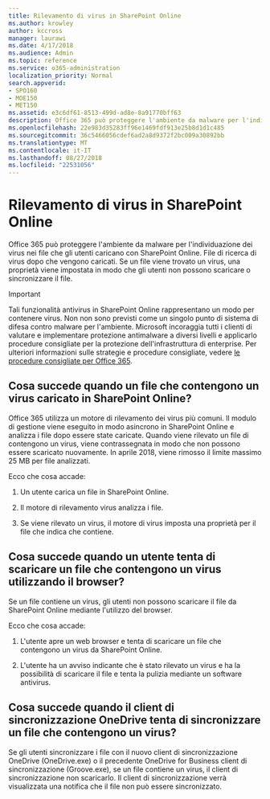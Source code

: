 ```yaml
---
title: Rilevamento di virus in SharePoint Online
ms.author: krowley
author: kccross
manager: laurawi
ms.date: 4/17/2018
ms.audience: Admin
ms.topic: reference
ms.service: o365-administration
localization_priority: Normal
search.appverid:
- SPO160
- MOE150
- MET150
ms.assetid: e3c6df61-8513-499d-ad8e-8a91770bff63
description: Office 365 può proteggere l'ambiente da malware per l'individuazione dei virus nei file che gli utenti caricano con SharePoint Online. File di ricerca di virus dopo che vengono caricati. Se un file viene trovato un virus, una proprietà viene impostata in modo che gli utenti non possono scaricare o sincronizzare il file.
ms.openlocfilehash: 22e983d35283ff96e1469fdf913e25b8d1d1c485
ms.sourcegitcommit: 36c5466056cdef6ad2a8d9372f2bc009a30892bb
ms.translationtype: MT
ms.contentlocale: it-IT
ms.lasthandoff: 08/27/2018
ms.locfileid: "22531056"
---
```

# <a name="virus-detection-in-sharepoint-online"></a>Rilevamento di virus in SharePoint Online

Office 365 può proteggere l'ambiente da malware per l'individuazione dei virus nei file che gli utenti caricano con SharePoint Online. File di ricerca di virus dopo che vengono caricati. Se un file viene trovato un virus, una proprietà viene impostata in modo che gli utenti non possono scaricare o sincronizzare il file.
  
> [!IMPORTANT]
> Tali funzionalità antivirus in SharePoint Online rappresentano un modo per contenere virus. Non non sono previsti come un singolo punto di sistema di difesa contro malware per l'ambiente. Microsoft incoraggia tutti i clienti di valutare e implementare protezione antimalware a diversi livelli e applicarlo procedure consigliate per la protezione dell'infrastruttura di enterprise. Per ulteriori informazioni sulle strategie e procedure consigliate, vedere [le procedure consigliate per Office 365](security-best-practices.md). 
  
## <a name="what-happens-when-an-infected-file-is-uploaded-to-sharepoint-online"></a>Cosa succede quando un file che contengono un virus caricato in SharePoint Online?

Office 365 utilizza un motore di rilevamento dei virus più comuni. Il modulo di gestione viene eseguito in modo asincrono in SharePoint Online e analizza i file dopo essere state caricate. Quando viene rilevato un file di contengono un virus, viene contrassegnata in modo che non possono essere scaricato nuovamente. In aprile 2018, viene rimosso il limite massimo 25 MB per file analizzati.
  
Ecco che cosa accade:
  
1. Un utente carica un file in SharePoint Online.
    
2. Il motore di rilevamento virus analizza i file.
    
3. Se viene rilevato un virus, il motore di virus imposta una proprietà per il file che indica che contiene.
    
## <a name="what-happens-when-a-user-tries-to-download-an-infected-file-by-using-the-browser"></a>Cosa succede quando un utente tenta di scaricare un file che contengono un virus utilizzando il browser?

Se un file contiene un virus, gli utenti non possono scaricare il file da SharePoint Online mediante l'utilizzo del browser.
  
Ecco che cosa accade:
  
1. L'utente apre un web browser e tenta di scaricare un file che contengono un virus da SharePoint Online.
    
2. L'utente ha un avviso indicante che è stato rilevato un virus e ha la possibilità di scaricare il file e tenta la pulizia mediante un software antivirus.
    
## <a name="what-happens-when-the-onedrive-sync-client-tries-to-sync-an-infected-file"></a>Cosa succede quando il client di sincronizzazione OneDrive tenta di sincronizzare un file che contengono un virus?

Se gli utenti sincronizzare i file con il nuovo client di sincronizzazione OneDrive (OneDrive.exe) o il precedente OneDrive for Business client di sincronizzazione (Groove.exe), se un file contiene un virus, il client di sincronizzazione non scaricarlo. Il client di sincronizzazione verrà visualizzata una notifica che il file non può essere sincronizzato.
  


